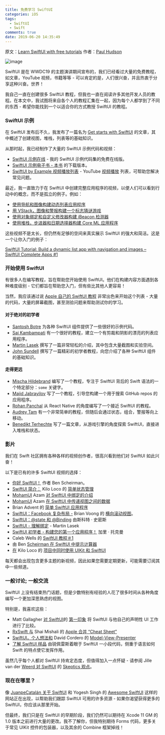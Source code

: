 ```yaml
---
title: 免费学习 SwiftUI
categories: iOS
tags:
  - SwiftUI
  - Swift
comments: true
date: 2019-06-20 14:35:49
---
```


原文：[Learn SwiftUI with free tutorials](https://www.hackingwithswift.com/articles/196/learn-swiftui-with-free-tutorials)
作者：[Paul Hudson](https://www.hackingwithswift.com/about)

![image](https://upload-images.jianshu.io/upload_images/910914-3b94b699012672f9.png?imageMogr2/auto-orient/strip%7CimageView2/2/w/1240)

SwiftUI 是在 WWDC19 的主题演讲期间宣布的，我们已经看过大量的免费教程，如文章，YouTube 视频，书籍等等 - 可以肯定的是，人们很兴奋，并且热衷于分享这种兴奋。世界！

我自己一直在创建很多 SwiftUI 教程，但我也一直在阅读许多其他开发人员的教程。在本文中，我试图将来自各个人的教程汇集在一起 ​​，因为每个人都学到了不同的东西 - 希望你能找到一个以适合你的方式教授 SwiftUI 的教程。

<!--more-->

### SwiftUI 示例

在 SwiftUI 发布后不久，我发布了一篇名为 [Get starts with SwiftUI](https://www.hackingwithswift.com/articles/194/get-started-with-swiftui) 的文章，其中概述了创建视图，堆栈，列表等的基础知识。

从那时起，我已经制作了大量的 SwiftUI 示例代码和视频：

- [SwiftUI 示例在线](https://www.hackingwithswift.com/quick-start/swiftui) - 我的 SwiftUI 示例代码集的免费在线版。
- [SwiftUI 示例电子书 - 本书](https://gumroad.com/l/swiftui/) 的下载版本。
- [SwiftUI by Example 视频播放列表](https://www.youtube.com/watch?v=TpdMJBSBvEg&list=PLuoeXyslFTubw4NtepDCis5tTqK37zT3Q&index=2) - YouTube [视频播放](https://www.youtube.com/watch?v=TpdMJBSBvEg&list=PLuoeXyslFTubw4NtepDCis5tTqK37zT3Q&index=2) 列表，可帮助您解决常见问题。

最近，我一直致力于在 SwiftUI 中创建完整应用程序的视频，以便人们可以看到行动中的概念，而不是孤立的例子。例如：

- [使用导航和图像构建动态列表应用程序](https://youtu.be/VGJBLlfSN-Y)
- [用 VStack，图像和警报构建一个标志猜谜游戏](https://youtu.be/iaWrJCjAEyw)
- [使用对象绑定和自定义修改器构建 iBeacon 检测器](https://youtu.be/lCNpEaZiKqU)
- [使用堆栈，步进器和日期选择器构建 Core ML 应用程序](https://youtu.be/_AVr0tlPxHw)

这些视频不是太长，但仍然有足够的空间来真实展示 SwiftUI 的强大和简洁。这是一个让你入门的例子：

[SwiftUI Tutorial: Build a dynamic list app with navigation and images – SwiftUI Complete Apps #1](https://www.youtube.com/watch?v=VGJBLlfSN-Y)

### 开始使用 SwiftUI

有很多人在编写教程，旨在帮助您开始使用 SwiftUI。他们在构建内容方面遇到各种难度级别 - 它们都旨在帮助您入门，但有些比其他人更容易！

当然，我应该通过说 [Apple 自己的 SwiftUI 教程](https://developer.apple.com/tutorials/swiftui/tutorials) 非常出色来开始这个列表 - 大量的代码，大量的屏幕截图，甚至测验问题来帮助测试你的学习。

#### 对于绝对的初学者

- [Santosh Botre](https://medium.com/@santoshbotre01/playing-with-swiftui-part-1-61e763f68e38) 为各种 SwiftUI 组件提供了一些很好的示例代码。
- [Sai Kambampati](https://www.appcoda.com/swiftui-first-look/) 有一个很好的教程，建立一个有剪裁和阴影的漂亮的列表应用程序。
- [Martin Lasek](https://medium.com/@martinlasek/swiftui-getting-started-372389fff423) 撰写了一篇非常轻松的介绍，其中包含大量截图和实验空间。
- [John Sundell](https://wwdcbysundell.com/2019/swiftui-first-look/) 撰写了一篇精彩的初学者教程，向您介绍了各种 SwiftUI 组件的基础知识。

#### 走得更远

- [Mischa Hildebrand](https://medium.com/@PhiJay/whats-this-some-in-swiftui-34e2c126d4c4) 编写了一个教程，专注于 SwiftUI 背后的 Swift 语法的一个特定部分：`some` 关键字。
- [Majid Jabrayilov](https://mecid.github.io/2019/06/05/swiftui-making-real-world-app/) 写了一个教程，引导您构建一个用于搜索 GitHub repos 的应用程序。
- [Rohan Panchal](https://medium.com/@rorogadget/swiftui-for-react-native-developers-2072a21c22fb) 从 React Native 的角度编写了一个接近 SwiftUI 的教程。
- [Audrey Tam](https://www.raywenderlich.com/3715234-swiftui-getting-started) 有一个非常简单的教程，但随后会通过状态，组合，警报等向上移动。
- [Benedikt Terhechte](https://appventure.me/guides/swiftui/overview.html) 写了一篇文章，从游戏引擎的角度探索 SwiftUI，直接进入堆栈和状态。

### 影片

我们在 Swift 社区拥有各种各样的视频创作者，很高兴看到他们对 SwiftUI 如此兴奋！

以下是已有的许多 SwiftUI 视频的选择：

- [你好 SwiftUI！](https://nsscreencast.com/episodes/396-hello-swift-ui) 作者 Ben Scheirman。
- [SwiftUI 简介：](https://www.youtube.com/watch?v=AWPiup9fE2c) Kilo Loco 的 [简单状态管理](https://www.youtube.com/watch?v=AWPiup9fE2c)
- [MohamUI](https://www.youtube.com/watch?v=nljm495-hIc) Azam [对 SwiftUI 中绑定的介绍](https://www.youtube.com/watch?v=nljm495-hIc)
- [MohamUI](https://www.youtube.com/watch?v=BCSP_uh0co0) Azam [在 SwiftUI 中传递视图之间的数据](https://www.youtube.com/watch?v=BCSP_uh0co0)
- [](https://www.youtube.com/watch?v=Pfw7zWxchQc)Brian Advent 的 [简单 SwiftUI 应用程序](https://www.youtube.com/watch?v=Pfw7zWxchQc)
- [SwiftUI：Facebook 复杂布局 -](https://www.youtube.com/watch?v=7QgPpvqTfeo) Brian Voong 的 [横向滚动视图](https://www.youtube.com/watch?v=7QgPpvqTfeo)。
- [SwiftUI：@state 和 @Binding](https://www.youtube.com/watch?v=zsk-c_ySHYI) 由斯科特 · 史密斯
- [SwiftUI - 理解绑定](https://www.youtube.com/watch?v=ZrTHzu3Hkio) - Martin Lasek
- [SwiftUI 初学者 - 构建您的第一个应用程序！](https://www.youtube.com/watch?v=xkclf3Alz8M) 加里 · 托克曼
- [](https://www.youtube.com/watch?v=EDkJoV9oEiE)Caleb Wells 的 [SwiftUI 教程＃1](https://www.youtube.com/watch?v=EDkJoV9oEiE)
- [](https://nsscreencast.com/episodes/397-swiftui-tip-calculator) 由 Ben [Scheirman 在 SwiftUI 中提示计算器](https://nsscreencast.com/episodes/397-swiftui-tip-calculator)
- [在](https://www.youtube.com/watch?v=ch_vKP9vlgk) Kilo Loco 的 [项目中同时使用 UIKit 和 SwiftUI](https://www.youtube.com/watch?v=ch_vKP9vlgk)

每天都会出现包含更多主题的新视频，因此如果您需要定期更新，可能需要订阅其中一些频道。

### 一般讨论; 一般交流

SwiftUI 上没有结束热门话题，但是少数特别有经验的人花了很多时间从各种角度编写一个更加深思熟虑的视图。

特别是，我喜欢这些：

- [](https://www.cocoawithlove.com/blog/swiftui.html)Matt Gallagher [对 SwiftUI](https://www.cocoawithlove.com/blog/swiftui.html)的 [第一印象](https://www.cocoawithlove.com/blog/swiftui.html) 将 SwiftUI 与他自己的声明性 UI 工作进行了比较。
- [RxSwift 与](https://medium.com/gett-engineering/rxswift-to-apples-combine-cheat-sheet-e9ce32b14c5b) Shai Mishali 的 [Apple 合并 “Cheat Sheet”](https://medium.com/gett-engineering/rxswift-to-apples-combine-cheat-sheet-e9ce32b14c5b)
- [SwiftUI，个人想法和](https://www.dcordero.me/posts/swiftui_personal_thoughts_and_mvp.html) David Cordero 的 [Model-View-Presenter](https://www.dcordero.me/posts/swiftui_personal_thoughts_and_mvp.html)
- [了解 SwiftUI 样品](https://ruiper.es/2019/06/09/understanding-the-swiftui-sample/) 由锐佩雷斯着眼于 SwiftUI 一小段代码，侧重于语言如何 Swift 的特点使它发挥作用。

虽然几乎每个人都对 SwiftUI 持肯定态度，但值得加入一点怀疑 - 请参阅 Jille van der [Weerd 对 SwiftUI](https://medium.com/@JillevdWeerd/a-skeptics-view-on-swiftui-cc6636b6fd3b) 的 [Skeptics 观点](https://medium.com/@JillevdWeerd/a-skeptics-view-on-swiftui-cc6636b6fd3b)。

### 现在在哪里？

像 [JuanpeCatalán 关于 SwiftUI](https://github.com/Juanpe/About-SwiftUI) 和 Yogesh Singh 的 [Awesome SwiftUI](https://github.com/ygit/swiftui) 这样的网站正在出现，以帮助我们跟踪 SwiftUI 可用的许多资源 - 如果你渴望获得更多的 SwiftUI，你应该从那里开始。

但最终，我们只是在 SwiftUI 的早期阶段，我们仍然可以期待在 Xcode 11 GM 的 1.0 版本之前进行大量的更改。我不了解你，但我特别期待 Forms 代码，更多关于常见 UIKit 控件的包装器，以及其余的 Combine 框架掉线！
